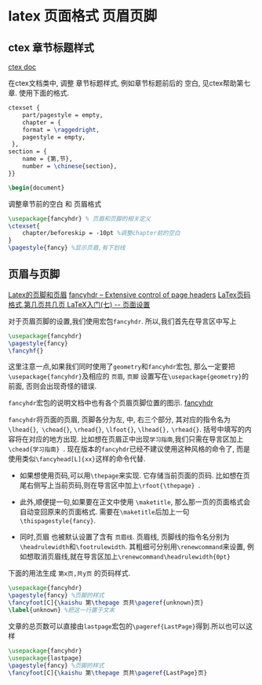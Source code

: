 # latex 页面格式 页眉页脚

## ctex 章节标题样式

[ctex doc](https://ftp.kddilabs.jp/CTAN/language/chinese/ctex/ctex.pdf)

在ctex文档类中, 调整 章节标题样式, 例如章节标题前后的 空白,
见ctex帮助第七章. 使用下面的格式.

```latex
ctexset {
    part/pagestyle = empty,
    chapter = {
    format = \raggedright,
    pagestyle = empty,
 },
section = {
    name = {第,节},
    number = \chinese{section},
}}

\begin{document}
```

调整章节前的空白 和 页眉格式

```latex
\usepackage{fancyhdr} % 页眉和页脚的相关定义
\ctexset{
    chapter/beforeskip = -10pt %调整chapter前的空白
}
\pagestyle{fancy} %显示页眉,有下划线
```

## 页眉与页脚

[Latex的页脚和页眉](https://zhuanlan.zhihu.com/p/114676221)
[fancyhdr – Extensive control of page headers](https://www.ctan.org/pkg/fancyhdr)
[LaTex页码格式,第几页共几页 ](https://www.latexstudio.net/archives/7680.html)
[LaTeX入门(七) -- 页面设置](https://zhuanlan.zhihu.com/p/56405574)

对于页眉页脚的设置,我们使用宏包`fancyhdr`. 所以,我们首先在导言区中写上

```latex
\usepackage{fancyhdr}
\pagestyle{fancy}
\fancyhf{}
```

这里注意一点,如果我们同时使用了`geometry`和`fancyhdr`宏包,
那么一定要把`\usepackage{fancyhdr}`及相应的
`页眉`, `页脚` 设置写在`\usepackage{geometry}`的前面, 否则会出现奇怪的错误.

`fancyhdr`宏包的说明文档中也有各个页眉页脚位置的图示.
[fancyhdr](https://www.ctan.org/pkg/fancyhdr)

`fancyhdr`将页面的页眉, 页脚各分为左, 中, 右三个部分,
其对应的指令名为`\lhead{}`,` \chead{}`, `\rhead{}`, `\lfoot{}`, `\lhead{},` `\rhead{}`.
括号中填写的内容将在对应的地方出现.
比如想在页眉正中出现`学习指南`,我们只需在导言区加上`\chead{学习指南} `.
现在版本的`fancyhdr`已经不建议使用这种风格的命令了,
而是使用类似`\fancyhead[L]{xx}`这样的命令代替.

+ 如果想使用页码,可以用`\thepage`来实现. 它存储当前页面的页码.
比如想在页尾右侧写上当前页码,则在导言区中加上`\rfoot{\thepage} `.

+ 此外,顺便提一句,如果要在正文中使用 `\maketitle`,
那么那一页的页面格式会自动变回原来的页面格式.
需要在`\maketitle`后加上一句`\thispagestyle{fancy}`.

+ 同时,页眉 也被默认设置了含有 `页眉线`.
页眉线, 页脚线的指令名分别为`\headrulewidth`和`\footrulewidth`. 其粗细可分别用`\renewcommand`来设置,
例如想取消页眉线,就在导言区加上`\renewcommand\headrulewidth{0pt} `

下面的用法生成 `第x页,共y页` 的页码样式.

```latex
\usepackage{fancyhdr}
\pagestyle{fancy} %页脚的样式
\fancyfoot[C]{\kaishu 第\thepage 页共\pageref{unknown}页}
\label{unknown} %把这一行置于文末
```

文章的总页数可以直接由`lastpage`宏包的`\pageref{LastPage}`得到.所以也可以这样

```latex
\usepackage{fancyhdr}
\usepackage{lastpage}
\pagestyle{fancy} %页脚的样式
\fancyfoot[C]{\kaishu 第\thepage 页共\pageref{LastPage}页}
```
